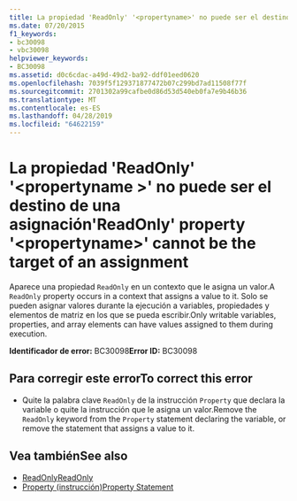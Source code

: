 ```yaml
---
title: La propiedad 'ReadOnly' '<propertyname>' no puede ser el destino de una asignación
ms.date: 07/20/2015
f1_keywords:
- bc30098
- vbc30098
helpviewer_keywords:
- BC30098
ms.assetid: d0c6cdac-a49d-49d2-ba92-ddf01eed0620
ms.openlocfilehash: 7039f5f129371877472b07c299bd7ad11508f77f
ms.sourcegitcommit: 2701302a99cafbe0d86d53d540eb0fa7e9b46b36
ms.translationtype: MT
ms.contentlocale: es-ES
ms.lasthandoff: 04/28/2019
ms.locfileid: "64622159"
---
```

# <a name="readonly-property-propertyname-cannot-be-the-target-of-an-assignment"></a><span data-ttu-id="a8bd7-102">La propiedad 'ReadOnly' '\<propertyname >' no puede ser el destino de una asignación</span><span class="sxs-lookup"><span data-stu-id="a8bd7-102">'ReadOnly' property '\<propertyname>' cannot be the target of an assignment</span></span>
<span data-ttu-id="a8bd7-103">Aparece una propiedad `ReadOnly` en un contexto que le asigna un valor.</span><span class="sxs-lookup"><span data-stu-id="a8bd7-103">A `ReadOnly` property occurs in a context that assigns a value to it.</span></span> <span data-ttu-id="a8bd7-104">Solo se pueden asignar valores durante la ejecución a variables, propiedades y elementos de matriz en los que se pueda escribir.</span><span class="sxs-lookup"><span data-stu-id="a8bd7-104">Only writable variables, properties, and array elements can have values assigned to them during execution.</span></span>  
  
 <span data-ttu-id="a8bd7-105">**Identificador de error:** BC30098</span><span class="sxs-lookup"><span data-stu-id="a8bd7-105">**Error ID:** BC30098</span></span>  
  
## <a name="to-correct-this-error"></a><span data-ttu-id="a8bd7-106">Para corregir este error</span><span class="sxs-lookup"><span data-stu-id="a8bd7-106">To correct this error</span></span>  
  
- <span data-ttu-id="a8bd7-107">Quite la palabra clave `ReadOnly` de la instrucción `Property` que declara la variable o quite la instrucción que le asigna un valor.</span><span class="sxs-lookup"><span data-stu-id="a8bd7-107">Remove the `ReadOnly` keyword from the `Property` statement declaring the variable, or remove the statement that assigns a value to it.</span></span>  
  
## <a name="see-also"></a><span data-ttu-id="a8bd7-108">Vea también</span><span class="sxs-lookup"><span data-stu-id="a8bd7-108">See also</span></span>

- [<span data-ttu-id="a8bd7-109">ReadOnly</span><span class="sxs-lookup"><span data-stu-id="a8bd7-109">ReadOnly</span></span>](../../visual-basic/language-reference/modifiers/readonly.md)
- [<span data-ttu-id="a8bd7-110">Property (instrucción)</span><span class="sxs-lookup"><span data-stu-id="a8bd7-110">Property Statement</span></span>](../../visual-basic/language-reference/statements/property-statement.md)

